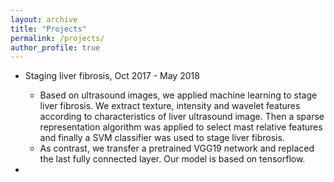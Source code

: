 ```yaml
---
layout: archive
title: "Projects"
permalink: /projects/
author_profile: true
---
```




* Staging liver fibrosis, Oct 2017 - May 2018
  * Based on ultrasound images, we applied machine learning to stage liver fibrosis. We extract texture, intensity and wavelet features according to characteristics of liver ultrasound image. Then a sparse representation algorithm was applied to select mast relative features and finally a SVM classifier was used to stage liver fibrosis.
  * As contrast, we transfer a pretrained VGG19 network and replaced the last fully connected layer. Our model is based on tensorflow.
 
* 